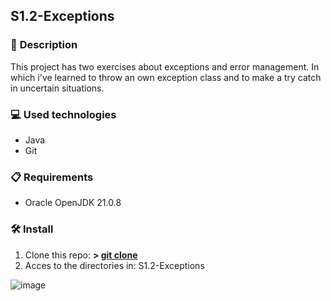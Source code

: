 ## S1.2-Exceptions

### 📄 **Description**

This project has two exercises about exceptions and error management. In which i've learned to throw an
own exception class and to make a try catch in uncertain situations.

### 💻 **Used technologies**

- Java
- Git

### 📋 **Requirements**

- Oracle OpenJDK 21.0.8

### 🛠️ **Install**

1. Clone this repo: **>  [git clone](https://github.com/mirexan/S1.2-Exceptions.git)**
2. Acces to the directories in: S1.2-Exceptions

![image](https://images.unsplash.com/photo-1756745678624-f07d39abb496?q=80&w=1074&auto=format&fit=crop&ixlib=rb-4.1.0&ixid=M3wxMjA3fDB8MHxwaG90by1wYWdlfHx8fGVufDB8fHx8fA%3D%3D)
